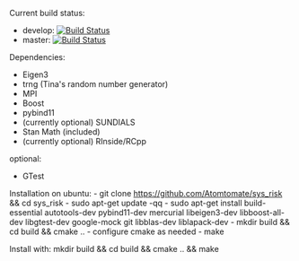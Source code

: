 Current build status:
- develop: [![Build Status](https://travis-ci.org/Atomtomate/sys_risk.svg?branch=develop)](https://travis-ci.org/Atomtomate/sys_risk)
- master: [![Build Status](https://travis-ci.org/Atomtomate/sys_risk.svg?branch=master)](https://travis-ci.org/Atomtomate/sys_risk)

Dependencies:
- Eigen3
- trng (Tina's random number generator)
- MPI
- Boost
- pybind11
- (currently optional) SUNDIALS
- Stan Math (included)
- (currently optional) RInside/RCpp

optional:
- GTest

Installation on ubuntu:
    - git clone https://github.com/Atomtomate/sys_risk && cd sys_risk
    - sudo apt-get update -qq
    - sudo apt-get install build-essential autotools-dev pybind11-dev mercurial libeigen3-dev libboost-all-dev libgtest-dev google-mock git libblas-dev liblapack-dev
    - mkdir build && cd build && cmake ..
    - configure cmake as needed
    - make



Install with: mkdir build && cd build && cmake .. && make
